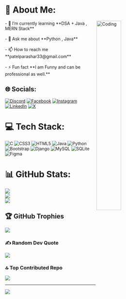 # 💫 About Me:
<img align="right" alt="Coding" width="40%" src="https://cdn.dribbble.com/users/1059583/screenshots/4171367/coding-freak.gif">
- 🌱 I’m currently learning **DSA + Java , MERN Stack**<br><br>- 💬 Ask me about **Python , Java**<br><br>- 📫 How to reach me **patelparashar33@gmail.com**<br><br>- ⚡ Fun fact **I am Funny and can be professional as well.**


## 🌐 Socials:
[![Discord](https://img.shields.io/badge/Discord-%237289DA.svg?logo=discord&logoColor=white)](https://discord.gg/mNb4Qnpx7K) [![Facebook](https://img.shields.io/badge/Facebook-%231877F2.svg?logo=Facebook&logoColor=white)](https://facebook.com/Patel-Parashar/pfbid0eoRHVA8UDExK9sPLSBYWwgX9iLzmnyYygTLZKeuSCUHziWxYNUvFsafkCPtUba7Ll/) [![Instagram](https://img.shields.io/badge/Instagram-%23E4405F.svg?logo=Instagram&logoColor=white)](https://instagram.com/parashar2477) [![LinkedIn](https://img.shields.io/badge/LinkedIn-%230077B5.svg?logo=linkedin&logoColor=white)](https://linkedin.com/in/parashar-patel-068417215) [![X](https://img.shields.io/badge/X-black.svg?logo=X&logoColor=white)](https://x.com/@parashar1patel) 

# 💻 Tech Stack:
![C](https://img.shields.io/badge/c-%2300599C.svg?style=for-the-badge&logo=c&logoColor=white) ![CSS3](https://img.shields.io/badge/css3-%231572B6.svg?style=for-the-badge&logo=css3&logoColor=white) ![HTML5](https://img.shields.io/badge/html5-%23E34F26.svg?style=for-the-badge&logo=html5&logoColor=white) ![Java](https://img.shields.io/badge/java-%23ED8B00.svg?style=for-the-badge&logo=openjdk&logoColor=white) ![Python](https://img.shields.io/badge/python-3670A0?style=for-the-badge&logo=python&logoColor=ffdd54) ![Bootstrap](https://img.shields.io/badge/bootstrap-%238511FA.svg?style=for-the-badge&logo=bootstrap&logoColor=white) ![Django](https://img.shields.io/badge/django-%23092E20.svg?style=for-the-badge&logo=django&logoColor=white) ![MySQL](https://img.shields.io/badge/mysql-4479A1.svg?style=for-the-badge&logo=mysql&logoColor=white) ![SQLite](https://img.shields.io/badge/sqlite-%2307405e.svg?style=for-the-badge&logo=sqlite&logoColor=white) ![Figma](https://img.shields.io/badge/figma-%23F24E1E.svg?style=for-the-badge&logo=figma&logoColor=white)
# 📊 GitHub Stats:
![](https://github-readme-stats.vercel.app/api?username=Parashar-Patel&theme=nightowl&hide_border=false&include_all_commits=true&count_private=false)<br/>
![](https://github-readme-streak-stats.herokuapp.com/?user=Parashar-Patel&theme=nightowl&hide_border=false)<br/>
![](https://github-readme-stats.vercel.app/api/top-langs/?username=Parashar-Patel&theme=nightowl&hide_border=false&include_all_commits=true&count_private=false&layout=compact)

## 🏆 GitHub Trophies
![](https://github-profile-trophy.vercel.app/?username=Parashar-Patel&theme=tokyonight&no-frame=false&no-bg=false&margin-w=4)

### ✍️ Random Dev Quote
![](https://quotes-github-readme.vercel.app/api?type=horizontal&theme=tokyonight)

### 🔝 Top Contributed Repo
![](https://github-contributor-stats.vercel.app/api?username=Parashar-Patel&limit=5&theme=tokyonight&combine_all_yearly_contributions=true)

---
[![](https://visitcount.itsvg.in/api?id=Parashar-Patel&icon=0&color=0)](https://visitcount.itsvg.in)

<!-- Proudly created with GPRM ( https://gprm.itsvg.in ) -->
